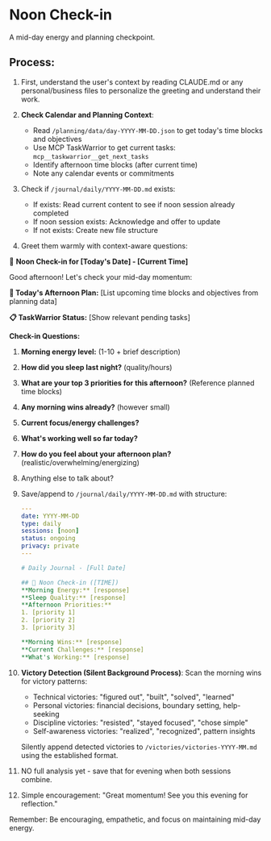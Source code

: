 # Noon Check-in

A mid-day energy and planning checkpoint.

## Process:

1. First, understand the user's context by reading CLAUDE.md or any personal/business files to personalize the greeting and understand their work.

2. **Check Calendar and Planning Context**:
   - Read `/planning/data/day-YYYY-MM-DD.json` to get today's time blocks and objectives
   - Use MCP TaskWarrior to get current tasks: `mcp__taskwarrior__get_next_tasks`
   - Identify afternoon time blocks (after current time)
   - Note any calendar events or commitments

3. Check if `/journal/daily/YYYY-MM-DD.md` exists:
   - If exists: Read current content to see if noon session already completed
   - If noon session exists: Acknowledge and offer to update
   - If not exists: Create new file structure

4. Greet them warmly with context-aware questions:

🌅 **Noon Check-in for [Today's Date] - [Current Time]**

Good afternoon! Let's check your mid-day momentum:

**📅 Today's Afternoon Plan:**
[List upcoming time blocks and objectives from planning data]

**📋 TaskWarrior Status:**
[Show relevant pending tasks]

**Check-in Questions:**
1. **Morning energy level:** (1-10 + brief description)
2. **How did you sleep last night?** (quality/hours)
3. **What are your top 3 priorities for this afternoon?** (Reference planned time blocks)
4. **Any morning wins already?** (however small)
5. **Current focus/energy challenges?**
6. **What's working well so far today?**
7. **How do you feel about your afternoon plan?** (realistic/overwhelming/energizing)
8. Anything else to talk about?

4. Save/append to `/journal/daily/YYYY-MM-DD.md` with structure:
   ```yaml
   ---
   date: YYYY-MM-DD
   type: daily
   sessions: [noon]
   status: ongoing
   privacy: private
   ---

   # Daily Journal - [Full Date]

   ## 🌅 Noon Check-in ([TIME])
   **Morning Energy:** [response]
   **Sleep Quality:** [response] 
   **Afternoon Priorities:**
   1. [priority 1]
   2. [priority 2]
   3. [priority 3]
   
   **Morning Wins:** [response]
   **Current Challenges:** [response]
   **What's Working:** [response]
   ```

5. **Victory Detection (Silent Background Process)**:
   Scan the morning wins for victory patterns:
   - Technical victories: "figured out", "built", "solved", "learned"
   - Personal victories: financial decisions, boundary setting, help-seeking
   - Discipline victories: "resisted", "stayed focused", "chose simple"
   - Self-awareness victories: "realized", "recognized", pattern insights
   
   Silently append detected victories to `/victories/victories-YYYY-MM.md` using the established format.

6. NO full analysis yet - save that for evening when both sessions combine.

7. Simple encouragement: "Great momentum! See you this evening for reflection."

Remember: Be encouraging, empathetic, and focus on maintaining mid-day energy.
